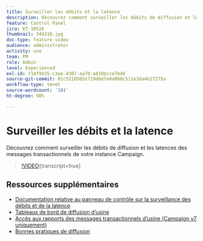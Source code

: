 ```yaml
---
title: Surveiller les débits et la latence
description: Découvrez comment surveiller les débits de diffusion et les latences des messages transactionnels de votre instance Campaign.
feature: Control Panel
jira: KT-10526
thumbnail: 344310.jpg
doc-type: feature video
audience: administrator
activity: use
team: PM
role: Admin
level: Experienced
exl-id: 714f9435-c3ae-4307-aa70-a810bcce7b48
source-git-commit: 81c5210502e719d6dfe0a000c511e3da4b17275a
workflow-type: tm+mt
source-wordcount: '101'
ht-degree: 98%

---
```


# Surveiller les débits et la latence

Découvrez comment surveiller les débits de diffusion et les latences des messages transactionnels de votre instance Campaign.

>[!VIDEO](https://video.tv.adobe.com/v/344310/?learn=on){transcript=true}

## Ressources supplémentaires

* [Documentation relative au panneau de contrôle sur la surveillance des débits et de la latence](https://experienceleague.adobe.com/docs/control-panel/using/performance-monitoring/thoughputs-latencies.html?lang=fr#)
* [Tableaux de bord de diffusion d’usine](https://experienceleague.adobe.com/docs/campaign-classic/using/sending-messages/monitoring-deliveries/delivery-dashboard.html?lang=fr)
* [Accès aux rapports des messages transactionnels d’usine (Campaign v7 uniquement)](https://experienceleague.adobe.com/docs/campaign-classic/using/transactional-messaging/reports/about-transactional-messaging-reports.html?lang=fr)
* [Bonnes pratiques de diffusion](https://experienceleague.adobe.com/docs/campaign-standard/using/communication-channels/delivery-bestpractices/delivery-best-practices.html?lang=fr)
